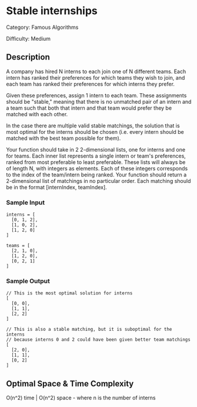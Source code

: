 # Stable internships

Category: Famous Algorithms

Difficulty: Medium

## Description

A company has hired N interns to each join one of N different teams. Each
intern has ranked their preferences for which teams they wish to join, and
each team has ranked their preferences for which interns they prefer.

Given these preferences, assign 1 intern to each team. These assignments
should be "stable," meaning that there is no unmatched pair of an intern and a
team such that both that intern and that team would prefer they be matched
with each other.

In the case there are multiple valid stable matchings, the solution that is
most optimal for the interns should be chosen (i.e. every intern should be
matched with the best team possible for them).

Your function should take in 2 2-dimensional lists, one for interns and
one for teams. Each inner list represents a single intern or team's preferences,
ranked from most preferable to least preferable. These lists will always be
of length N, with integers as elements. Each of these integers corresponds
to the index of the team/intern being ranked. Your function should return a
2-dimensional list of matchings in no particular order. Each matching should
be in the format [internIndex, teamIndex].


### Sample Input
```
interns = [
  [0, 1, 2],
  [1, 0, 2],
  [1, 2, 0]
]
```
```
teams = [
  [2, 1, 0],
  [1, 2, 0],
  [0, 2, 1]
]
```

### Sample Output
```
// This is the most optimal solution for interns
[
  [0, 0],
  [1, 1],
  [2, 2]
]
```

```
// This is also a stable matching, but it is suboptimal for the interns
// because interns 0 and 2 could have been given better team matchings
[
  [2, 0],
  [1, 1],
  [0, 2]
]
```

## Optimal Space & Time Complexity

O(n^2) time | O(n^2) space - where n is the number of interns
